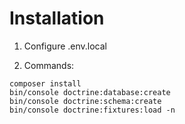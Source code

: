 # Installation

1. Configure .env.local

2. Commands:
```
composer install
bin/console doctrine:database:create
bin/console doctrine:schema:create
bin/console doctrine:fixtures:load -n
```